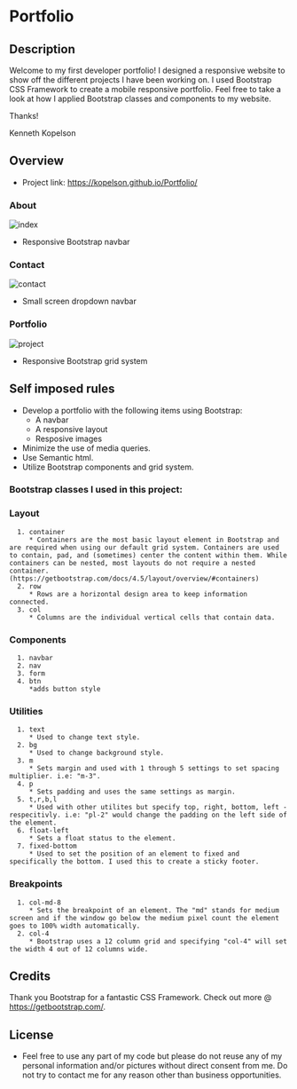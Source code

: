 # Portfolio

## Description 

Welcome to my first developer portfolio! I designed a responsive website to show off the different projects I have been working on. I used Bootstrap CSS Framework to create a mobile responsive portfolio. Feel free to take a look at how I applied Bootstrap classes and components to my website.

Thanks!

Kenneth Kopelson 

## Overview

* Project link: https://kopelson.github.io/Portfolio/

### About
![index](https://user-images.githubusercontent.com/57735283/92969936-b62a7780-f432-11ea-88f7-1b517e989b3a.gif)
* Responsive Bootstrap navbar

### Contact
![contact](https://user-images.githubusercontent.com/57735283/92969769-6cda2800-f432-11ea-92a1-faed4b4eeaf7.gif)
* Small screen dropdown navbar

### Portfolio
![project](https://user-images.githubusercontent.com/57735283/92970868-47e6b480-f434-11ea-90c5-24afd8e19237.gif)
* Responsive Bootstrap grid system
   

## Self imposed rules

* Develop a portfolio with the following items using Bootstrap:
    * A navbar
    * A responsive layout
    * Resposive images
* Minimize the use of media queries.
* Use Semantic html.
* Utilize Bootstrap components and grid system.

### Bootstrap classes I used in this project:

   ### Layout
      1. container
         * Containers are the most basic layout element in Bootstrap and are required when using our default grid system. Containers are used to contain, pad, and (sometimes) center the content within them. While containers can be nested, most layouts do not require a nested container. (https://getbootstrap.com/docs/4.5/layout/overview/#containers)
      2. row
         * Rows are a horizontal design area to keep information connected.
      3. col
         * Columns are the individual vertical cells that contain data.
   ### Components
      1. navbar
      2. nav
      3. form
      4. btn
         *adds button style
   ### Utilities
      1. text
         * Used to change text style.
      2. bg
         * Used to change background style.
      3. m
         * Sets margin and used with 1 through 5 settings to set spacing multiplier. i.e: "m-3".  
      4. p
         * Sets padding and uses the same settings as margin.
      5. t,r,b,l
         * Used with other utilites but specify top, right, bottom, left - respecitivly. i.e: "pl-2" would change the padding on the left side of the element.
      6. float-left
         * Sets a float status to the element.
      7. fixed-bottom
         * Used to set the position of an element to fixed and specifically the bottom. I used this to create a sticky footer.
   ### Breakpoints
      1. col-md-8
         * Sets the breakpoint of an element. The "md" stands for medium screen and if the window go below the medium pixel count the element goes to 100% width automatically.
      2. col-4
         * Bootstrap uses a 12 column grid and specifying "col-4" will set the width 4 out of 12 columns wide.
      
## Credits

Thank you Bootstrap for a fantastic CSS Framework. Check out more @ https://getbootstrap.com/.

## License
* Feel free to use any part of my code but please do not reuse any of my personal information and/or pictures without direct consent from me. Do not try to contact me for any reason other than business  opportunities. 

